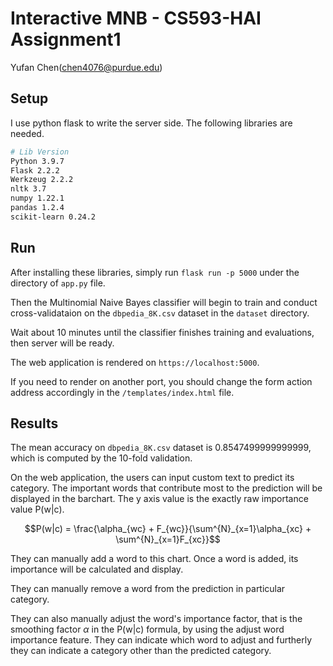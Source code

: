 # Interactive MNB - CS593-HAI Assignment1
Yufan Chen(chen4076@purdue.edu)

## Setup
I use python flask to write the server side. The following libraries are needed.
```bash
# Lib Version 
Python 3.9.7
Flask 2.2.2
Werkzeug 2.2.2
nltk 3.7
numpy 1.22.1
pandas 1.2.4
scikit-learn 0.24.2
```

## Run
After installing these libraries, simply run ```flask run -p 5000``` under the directory of ```app.py``` file.

Then the Multinomial Naive Bayes classifier will begin to train and conduct cross-validataion on the ```dbpedia_8K.csv``` dataset in the ```dataset``` directory. 

Wait about 10 minutes until the classifier finishes training and evaluations, then server will be ready.

The web application is rendered on ```https://localhost:5000```.

If you need to render on another port, you should change the form action address accordingly in the ```/templates/index.html``` file.

## Results
The mean accuracy on ```dbpedia_8K.csv``` dataset is 0.8547499999999999, which is computed by the 10-fold validation.

On the web application, the users can input custom text to predict its category. The important words that contribute most to the prediction will be displayed in the barchart. The y axis value is the exactly raw importance value P(w|c).

$$P(w|c) = \frac{\alpha_{wc} + F_{wc}}{\sum^{N}_{x=1}\alpha_{xc} + \sum^{N}_{x=1}F_{xc}}$$

 They can manually add a word to this chart. Once a word is added, its importance will be calculated and display.

 They can manually remove a word from the prediction in particular category.

 They can also manually adjust the word's importance factor, that is the smoothing factor $\alpha$ in the P(w|c) formula, by using the adjust word importance feature. They can indicate which word to adjust and furtherly they can indicate a category other than the predicted category.
